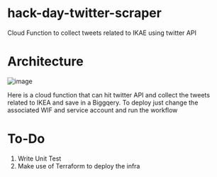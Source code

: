 # hack-day-twitter-scraper
Cloud Function to collect tweets related to IKAE using twitter API

# Architecture

![image](https://user-images.githubusercontent.com/30334967/204101587-428e3689-3b74-47a9-883a-3e8c5ab06468.png)

Here is a cloud function that can hit twitter API and collect the tweets related to IKEA and save in a Biggqery. 
To deploy just change the associated WIF and service account and run the workflow

# To-Do

1. Write Unit Test
2. Make use of Terraform to deploy the infra
